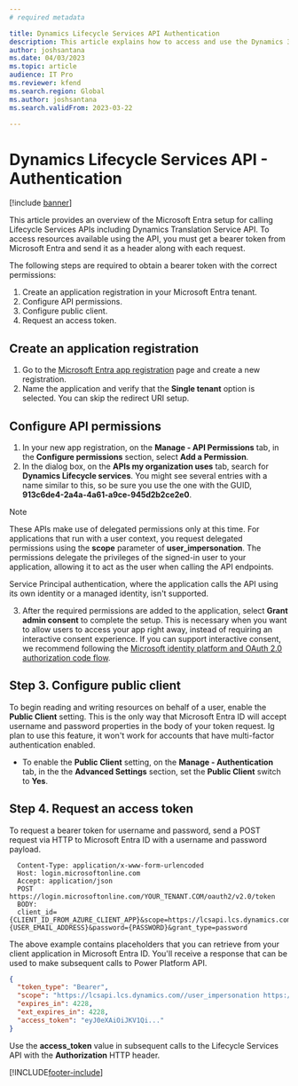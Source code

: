 ```yaml
---
# required metadata

title: Dynamics Lifecycle Services API Authentication 
description: This article explains how to access and use the Dynamics 365 Translation Service API.
author: joshsantana
ms.date: 04/03/2023
ms.topic: article
audience: IT Pro
ms.reviewer: kfend
ms.search.region: Global
ms.author: joshsantana
ms.search.validFrom: 2023-03-22

---
```


# Dynamics Lifecycle Services API - Authentication

[!include [banner](../includes/banner.md)]

This article provides an overview of the Microsoft Entra setup for calling Lifecycle Services APIs including Dynamics Translation Service API. To access resources available using the API, you must get a bearer token from Microsoft Entra and send it as a header along with each request. 

The following steps are required to obtain a bearer token with the correct permissions:

1. Create an application registration in your Microsoft Entra tenant.
2. Configure API permissions.
3. Configure public client.
4. Request an access token.

## Create an application registration
1. Go to the [Microsoft Entra app registration](https://go.microsoft.com/fwlink/?linkid=2083908) page and create a new registration.
2. Name the application and verify that the **Single tenant** option is selected. You can skip the redirect URI setup.

## Configure API permissions
1. In your new app registration, on the **Manage - API Permissions** tab, in the **Configure permissions** section, select **Add a Permission**.
2. In the dialog box, on the **APIs my organization uses** tab, search for **Dynamics Lifecycle services**. You might see several entries with a name similar to this, so be sure you use the one with the GUID, **913c6de4-2a4a-4a61-a9ce-945d2b2ce2e0**.  

  > [!NOTE]
  > These APIs make use of delegated permissions only at this time. For applications that run with a user context, you request delegated permissions using the **scope** parameter of **user_impersonation**. The permissions delegate the privileges of the signed-in user to your application, allowing it to act as the user when calling the API endpoints.
  >
  > Service Principal authentication, where the application calls the API using its own identity or a managed identity, isn't supported.  

3. After the required permissions are added to the application, select **Grant admin consent** to complete the setup. This is necessary when you want to allow users to access your app right away, instead of requiring an interactive consent experience. If you can support interactive consent, we recommend following the [Microsoft identity platform and OAuth 2.0 authorization code flow](/azure/active-directory/develop/v2-oauth2-auth-code-flow).

## Step 3. Configure public client

To begin reading and writing resources on behalf of a user, enable the **Public Client** setting. This is the only way that Microsoft Entra ID will accept username and password properties in the body of your token request. Ig plan to use this feature, it won't work for accounts that have multi-factor authentication enabled.  

- To enable the **Public Client** setting, on the **Manage - Authentication** tab, in the the **Advanced Settings** section, set the **Public Client** switch to **Yes**. 

## Step 4. Request an access token

To request a bearer token for username and password, send a POST request via HTTP to Microsoft Entra ID with a username and password payload.

```HTTP
  Content-Type: application/x-www-form-urlencoded
  Host: login.microsoftonline.com
  Accept: application/json
  POST https://login.microsoftonline.com/YOUR_TENANT.COM/oauth2/v2.0/token
  BODY:
  client_id={CLIENT_ID_FROM_AZURE_CLIENT_APP}&scope=https://lcsapi.lcs.dynamics.com//.default&username={USER_EMAIL_ADDRESS}&password={PASSWORD}&grant_type=password
```
The above example contains placeholders that you can retrieve from your client application in Microsoft Entra ID.  You'll receive a response that can be used to make subsequent calls to Power Platform API.

  ```JSON
  {
    "token_type": "Bearer",
    "scope": "https://lcsapi.lcs.dynamics.com//user_impersonation https://lcsapi.lcs.dynamics.com//.default",
    "expires_in": 4228,
    "ext_expires_in": 4228,
    "access_token": "eyJ0eXAiOiJKV1Qi..."
  }
  ```

Use the **access_token** value in subsequent calls to the Lifecycle Services API with the **Authorization** HTTP header.


[!INCLUDE[footer-include](../../../includes/footer-banner.md)]